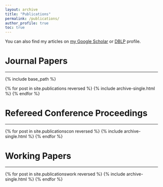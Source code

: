 ```yaml
---
layout: archive
title: "Publications"
permalink: /publications/
author_profile: true
toc: true
---
```


You can also find my articles on <a href="https://scholar.google.com/citations?user=f9KXxU0AAAAJ" target="_blank">my Google Scholar</a> or <a href="https://dblp.org/pid/129/8960.html" target="_blank">DBLP</a> profile.
 
# Journal Papers
------
{% include base_path %}

{% for post in site.publications reversed %}
  {% include archive-single.html %}
{% endfor %}


# Refereed Conference Proceedings
------
{% for post in site.publicationscon reversed %}
  {% include archive-single.html %}
{% endfor %}

# Working Papers
------
{% for post in site.publicationswork reversed %}
  {% include archive-single.html %}
{% endfor %}
